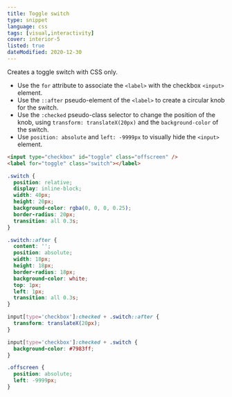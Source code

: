 ```yaml
---
title: Toggle switch
type: snippet
language: css
tags: [visual,interactivity]
cover: interior-5
listed: true
dateModified: 2020-12-30
---
```


Creates a toggle switch with CSS only.

- Use the `for` attribute to associate the `<label>` with the checkbox `<input>` element.
- Use the `::after` pseudo-element of the `<label>` to create a circular knob for the switch.
- Use the `:checked` pseudo-class selector to change the position of the knob, using `transform: translateX(20px)` and the `background-color` of the switch.
- Use `position: absolute` and `left: -9999px` to visually hide the `<input>` element.

```html
<input type="checkbox" id="toggle" class="offscreen" />
<label for="toggle" class="switch"></label>
```

```css
.switch {
  position: relative;
  display: inline-block;
  width: 40px;
  height: 20px;
  background-color: rgba(0, 0, 0, 0.25);
  border-radius: 20px;
  transition: all 0.3s;
}

.switch::after {
  content: '';
  position: absolute;
  width: 18px;
  height: 18px;
  border-radius: 18px;
  background-color: white;
  top: 1px;
  left: 1px;
  transition: all 0.3s;
}

input[type='checkbox']:checked + .switch::after {
  transform: translateX(20px);
}

input[type='checkbox']:checked + .switch {
  background-color: #7983ff;
}

.offscreen {
  position: absolute;
  left: -9999px;
}
```

